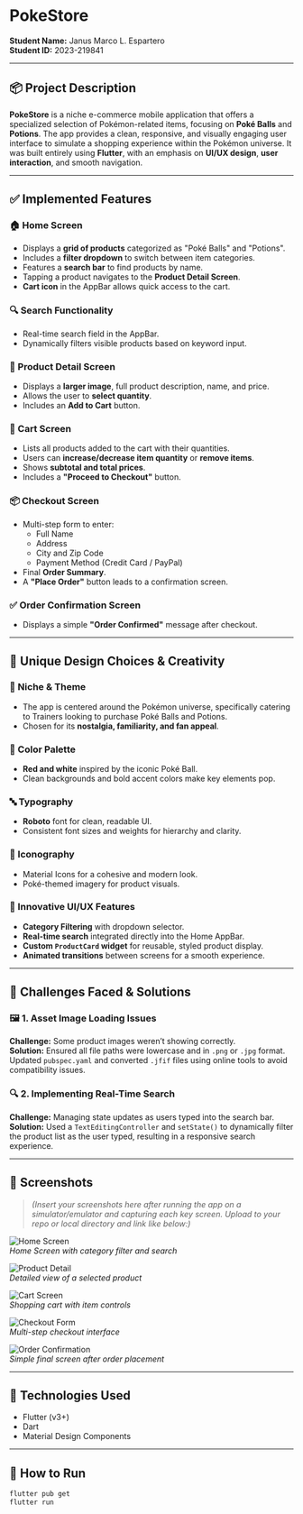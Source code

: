# PokeStore

**Student Name:** Janus Marco L. Espartero  
**Student ID:** 2023-219841

---

## 📦 Project Description

**PokeStore** is a niche e-commerce mobile application that offers a specialized selection of Pokémon-related items, focusing on **Poké Balls** and **Potions**. The app provides a clean, responsive, and visually engaging user interface to simulate a shopping experience within the Pokémon universe. It was built entirely using **Flutter**, with an emphasis on **UI/UX design**, **user interaction**, and smooth navigation.

---

## ✅ Implemented Features

### 🏠 Home Screen
- Displays a **grid of products** categorized as "Poké Balls" and "Potions".
- Includes a **filter dropdown** to switch between item categories.
- Features a **search bar** to find products by name.
- Tapping a product navigates to the **Product Detail Screen**.
- **Cart icon** in the AppBar allows quick access to the cart.

### 🔍 Search Functionality
- Real-time search field in the AppBar.
- Dynamically filters visible products based on keyword input.

### 📄 Product Detail Screen
- Displays a **larger image**, full product description, name, and price.
- Allows the user to **select quantity**.
- Includes an **Add to Cart** button.

### 🛒 Cart Screen
- Lists all products added to the cart with their quantities.
- Users can **increase/decrease item quantity** or **remove items**.
- Shows **subtotal and total prices**.
- Includes a **"Proceed to Checkout"** button.

### 📦 Checkout Screen
- Multi-step form to enter:
  - Full Name
  - Address
  - City and Zip Code
  - Payment Method (Credit Card / PayPal)
- Final **Order Summary**.
- A **"Place Order"** button leads to a confirmation screen.

### ✅ Order Confirmation Screen
- Displays a simple **"Order Confirmed"** message after checkout.

---

## 🎨 Unique Design Choices & Creativity

### 🌟 Niche & Theme
- The app is centered around the Pokémon universe, specifically catering to Trainers looking to purchase Poké Balls and Potions.
- Chosen for its **nostalgia, familiarity, and fan appeal**.

### 🎨 Color Palette
- **Red and white** inspired by the iconic Poké Ball.
- Clean backgrounds and bold accent colors make key elements pop.

### 🔤 Typography
- **Roboto** font for clean, readable UI.
- Consistent font sizes and weights for hierarchy and clarity.

### 🎯 Iconography
- Material Icons for a cohesive and modern look.
- Poké-themed imagery for product visuals.

### 🧩 Innovative UI/UX Features
- **Category Filtering** with dropdown selector.
- **Real-time search** integrated directly into the Home AppBar.
- **Custom `ProductCard` widget** for reusable, styled product display.
- **Animated transitions** between screens for a smooth experience.

---

## 🧠 Challenges Faced & Solutions

### 🖼️ 1. Asset Image Loading Issues
**Challenge:** Some product images weren’t showing correctly.  
**Solution:** Ensured all file paths were lowercase and in `.png` or `.jpg` format. Updated `pubspec.yaml` and converted `.jfif` files using online tools to avoid compatibility issues.

### 🔍 2. Implementing Real-Time Search
**Challenge:** Managing state updates as users typed into the search bar.  
**Solution:** Used a `TextEditingController` and `setState()` to dynamically filter the product list as the user typed, resulting in a responsive search experience.

---

## 📸 Screenshots

> *(Insert your screenshots here after running the app on a simulator/emulator and capturing each key screen. Upload to your repo or local directory and link like below:)*

![Home Screen](screenshots/home.png)  
*Home Screen with category filter and search*

![Product Detail](screenshots/product_detail.png)  
*Detailed view of a selected product*

![Cart Screen](screenshots/cart.png)  
*Shopping cart with item controls*

![Checkout Form](screenshots/checkout.png)  
*Multi-step checkout interface*

![Order Confirmation](screenshots/order_confirmed.png)  
*Simple final screen after order placement*

---

## 🚀 Technologies Used
- Flutter (v3+)
- Dart
- Material Design Components

---

## 📂 How to Run

```bash
flutter pub get
flutter run
    